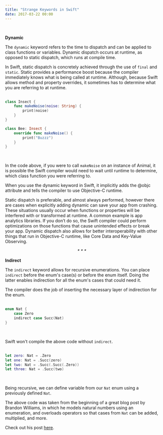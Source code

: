 ```yaml
---
title: "Strange Keywords in Swift"
date: 2017-03-22 00:00
---
```

<br>

**Dynamic**

The `dynamic` keyword refers to the time to dispatch and can be applied to class functions or variables.  Dynamic dispatch occurs at runtime, as opposed to static dispatch, which runs at compile time.

In Swift, static dispatch is concretely achieved through the use of `final` and `static`.  Static provides a performance boost because the compiler immediately knows what is being called at runtime.  Although, because Swift allows method and property overrides, it sometimes has to determine what you are referring to at runtime.
<br><br>

```swift
class Insect {
    func makeNoise(noise: String) {
        print(noise)
    }
}

class Bee: Insect {
    override func makeNoise() {
        print("Buzzz")
    }
}
```
<br>

In the code above, if you were to call `makeNoise` on an instance of Animal, it is possible the Swift compiler would need to wait until runtime to determine, which class function you were referring to.

When you use the dynamic keyword in Swift, it implicitly adds the @objc attribute and tells the compiler to use Objective-C runtime.

Static dispatch is preferable, and almost always performed, however there are cases when explicitly adding dynamic can save your app from crashing.  These situations usually occur when functions or properties will be interfered with or transformed at runtime.  A common example is app analytics libraries.  If you don’t do so, the Swift compiler could perform optimizations on those functions that cause unintended effects or break your app.  Dynamic dispatch also allows for better interoperability with other things that run in Objective-C runtime, like Core Data and Key-Value Observing.

**<center>* * * * *</center>**

**Indirect**

The `indirect` keyword allows for recursive enumerations.  You can place `indirect` before the enum's case(s) or before the enum itself.  Doing the latter enables indirection for all the enum's cases that could need it.  

The compiler does the job of inserting the necessary layer of indirection for the enum.
<br><br>

```swift
enum Nat {
    case Zero
    indirect case Succ(Nat)
}
```
<br>

Swift won't compile the above code without `indirect`.
<br><br>

```swift
let zero: Nat = .Zero
let one: Nat = .Succ(zero)
let two: Nat = .Succ(.Succ(.Zero))
let three: Nat = .Succ(two)
```
<br>

Being recursive, we can define variable from our `Nat` enum using a previously defined `Nat`.

The above code was taken from the beginning of a great blog post by Brandon Williams, in which he models natural numbers using an enumeration, and overloads operators so that cases from `Nat` can be added, multiplied, and more.

Check out his post [here](http://www.fewbutripe.com/swift/math/2015/01/20/natural-numbers.html).
